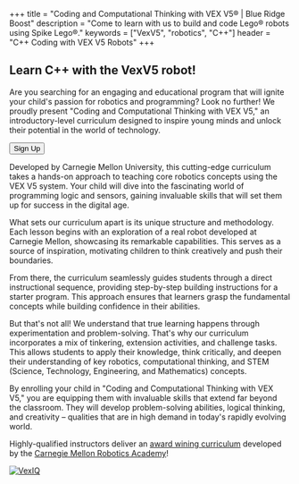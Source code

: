 +++
title = "Coding and Computational Thinking with VEX V5&reg; | Blue Ridge Boost"
description = "Come to learn with us to build and code Lego&reg; robots using Spike Lego&reg;."
keywords = ["VexV5", "robotics",  "C++"]
header = "C++ Coding with VEX V5 Robots"
+++

<p></p>

<div class="container"> 
    <div class="row">
        <div class="col-8">
            <h2>Learn C++ with the VexV5 robot!</h2>
            <p>Are you searching for an engaging and educational program that will ignite your child's passion for robotics and programming? Look no further! We proudly present "Coding and Computational Thinking with VEX V5," an introductory-level curriculum designed to inspire young minds and unlock their potential in the world of technology.</p>
            <p><a href="https://winter-24-vexv5.cheddarup.com/"><button class="button-8" role="button">Sign Up</button></a></p>
            <p>
            Developed by Carnegie Mellon University, this cutting-edge curriculum takes a hands-on approach to teaching core robotics concepts using the VEX V5 system. Your child will dive into the fascinating world of programming logic and sensors, gaining invaluable skills that will set them up for success in the digital age.</p><p>
            What sets our curriculum apart is its unique structure and methodology. Each lesson begins with an exploration of a real robot developed at Carnegie Mellon, showcasing its remarkable capabilities. This serves as a source of inspiration, motivating children to think creatively and push their boundaries.</p><p>
            From there, the curriculum seamlessly guides students through a direct instructional sequence, providing step-by-step building instructions for a starter program. This approach ensures that learners grasp the fundamental concepts while building confidence in their abilities.</p><p>
            But that's not all! We understand that true learning happens through experimentation and problem-solving. That's why our curriculum incorporates a mix of tinkering, extension activities, and challenge tasks. This allows students to apply their knowledge, think critically, and deepen their understanding of key robotics, computational thinking, and STEM (Science, Technology, Engineering, and Mathematics) concepts.</p><p>
            By enrolling your child in "Coding and Computational Thinking with VEX V5," you are equipping them with invaluable skills that extend far beyond the classroom. They will develop problem-solving abilities, logical thinking, and creativity – qualities that are in high demand in today's rapidly evolving world.</p><p>
            Highly-qualified instructors deliver an <a href="https://www.cs2n.org/u/track_progress?id=419">award wining curriculum</a> developed by the <a href="https://www.cmu.edu/roboticsacademy/">Carnegie Mellon Robotics Academy</a>!</p>
        </div>
        <div class="col-4">
            <a href="https://www.vexrobotics.com/v5-classroom-starter-kit.html"><img alt="VexIQ" src="/images/vex-v5.webp" class="img-fluid"></a>
        </div>
    </div>
</div>